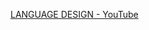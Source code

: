 
[LANGUAGE DESIGN - YouTube](https://www.youtube.com/playlist?list=PLXoSGejyuQGpfu8RferozKWWpAiiV5cOA)